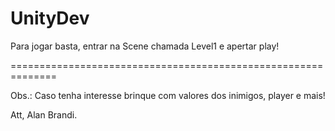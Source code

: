 # UnityDev
Para jogar basta, entrar na Scene chamada Level1 e apertar play!

==============================================================

Obs.: Caso tenha interesse brinque com valores dos inimigos, player e mais!

Att, Alan Brandi.
